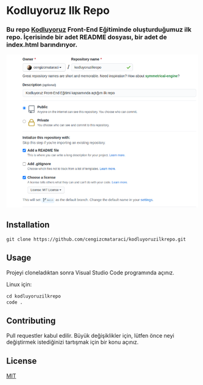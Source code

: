 # Kodluyoruz Ilk Repo
### Bu repo [Kodluyoruz](https://www.kodluyoruz.org/) Front-End Eğitiminde oluşturduğumuz ilk repo. İçerisinde bir adet README dosyası, bir adet de index.html barındırıyor.

![resim](https://github.com/metepukkada/kodluyoruzilkrepo/blob/main/github.png?raw=true) 
## Installation

````
git clone https://github.com/cengizcmataraci/kodluyoruzilkrepo.git
````
## Usage

Projeyi cloneladıktan sonra Visual Studio Code programında açınız.

Linux için:
````
cd kodluyoruzilkrepo
code .
````
## Contributing

Pull requestler kabul edilir. Büyük değişiklikler için, lütfen önce neyi değiştirmek istediğinizi tartışmak için bir konu açınız.
## License
[MIT](https://choosealicense.com/licenses/mit/)